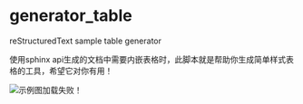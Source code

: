 # generator_table
reStructuredText sample table generator

使用sphinx api生成的文档中需要内嵌表格时，此脚本就是帮助你生成简单样式表格的工具，希望它对你有用！

![示例图加载失败！](https://github.com/kuingsamlee/weiboCommentCrawl/raw/master/images/lister.jpg)
